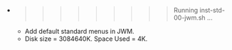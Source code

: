 * >>>>>>>>> Running inst-std-00-jwm.sh ...
  * Add default standard menus in JWM.
  * Disk size = 3084640K. Space Used = 4K.
